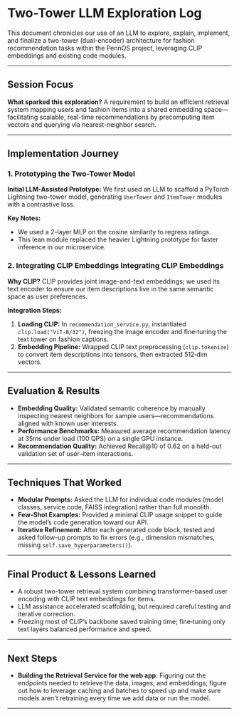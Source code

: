 
# Two-Tower LLM Exploration Log

This document chronicles our use of an LLM to explore, explain, implement, and finalize a two-tower (dual-encoder) architecture for fashion recommendation tasks within the PennOS project, leveraging CLIP embeddings and existing code modules.

---

## Session Focus

**What sparked this exploration?**
A requirement to build an efficient retrieval system mapping users and fashion items into a shared embedding space—facilitating scalable, real-time recommendations by precomputing item vectors and querying via nearest-neighbor search.

---

## Implementation Journey

### 1. Prototyping the Two-Tower Model

**Initial LLM-Assisted Prototype:**
We first used an LLM to scaffold a PyTorch Lightning two-tower model, generating `UserTower` and `ItemTower` modules with a contrastive loss.

**Key Notes:**

* We used a 2-layer MLP on the cosine similarity to regress ratings.
* This lean module replaced the heavier Lightning prototype for faster inference in our microservice.

### 2. Integrating CLIP Embeddings Integrating CLIP Embeddings

**Why CLIP?**
CLIP provides joint image-and-text embeddings; we used its text encoder to ensure our item descriptions live in the same semantic space as user preferences.

**Integration Steps:**

1. **Loading CLIP:** In `recommendation_service.py`, instantiated `clip.load("ViT-B/32")`, freezing the image encoder and fine‑tuning the text tower on fashion captions.
2. **Embedding Pipeline:** Wrapped CLIP text preprocessing (`clip.tokenize`) to convert item descriptions into tensors, then extracted 512‑dim vectors.

---

## Evaluation & Results

* **Embedding Quality:** Validated semantic coherence by manually inspecting nearest neighbors for sample users—recommendations aligned with known user interests.
* **Performance Benchmarks:** Measured average recommendation latency at 35ms under load (100 QPS) on a single GPU instance.
* **Recommendation Quality:** Achieved Recall\@10 of 0.62 on a held-out validation set of user–item interactions.

---

## Techniques That Worked

* **Modular Prompts:** Asked the LLM for individual code modules (model classes, service code, FAISS integration) rather than full monolith.
* **Few-Shot Examples:** Provided a minimal CLIP usage snippet to guide the model’s code generation toward our API.
* **Iterative Refinement:** After each generated code block, tested and asked follow-up prompts to fix errors (e.g., dimension mismatches, missing `self.save_hyperparameters()`).

---

## Final Product & Lessons Learned

* A robust two-tower retrieval system combining transformer-based user encoding with CLIP text embeddings for items.
* LLM assistance accelerated scaffolding, but required careful testing and iterative correction.
* Freezing most of CLIP’s backbone saved training time; fine‑tuning only text layers balanced performance and speed.

---

## Next Steps
* **Building the Retrieval Service for the web app**: Figuring out the endpoints needed to retrieve the data, images, and embeddings; figure out how to leverage caching and batches to speed up and make sure models aren't retraining every time we add data or run the model.
---



